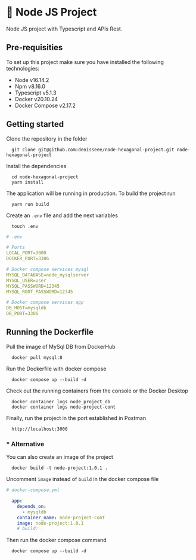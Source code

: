 # 🚀 Node JS Project

Node JS project with Typescript and APIs Rest.

## Pre-requisities

To set up this project make sure you have installed the following technologies:

- Node            v16.14.2
- Npm             v8.16.0
- Typescript      v5.1.3
- Docker          v20.10.24
- Docker Compose  v2.17.2

## Getting started

Clone the repository in the folder 

```console
  git clone git@github.com:denisseee/node-hexagonal-project.git node-hexagonal-project
```

Install the dependencies

```console
  cd node-hexagonal-project
  yarn install
```

The application will be running in production. To build the project run

```console
  yarn run build
```

Create an ```.env``` file and add the next variables

```console
  touch .env
```

```yml
# .env

# Ports
LOCAL_PORT=3000
DOCKER_PORT=3306

# Docker compose services mysql
MYSQL_DATABASE=node_mysqlserver
MYSQL_USER=user
MYSQL_PASSWORD=12345
MYSQL_ROOT_PASSWORD=12345

# Docker compose services app
DB_HOST=mysqldb
DB_PORT=3306
```

## Running the Dockerfile

Pull the image of MySql DB from DockerHub

```console
  docker pull mysql:8
```

Run the Dockerfile with docker compose

```console
  docker compose up --build -d
```

Check out the running containers from the console or the Docker Desktop

```console
  docker container logs node_project_db
  docker container logs node-project-cont
```

Finally, run the project in the port established in Postman

```console
  http://localhost:3000
```

### * Alternative 

You can also create an image of the project 

```console
  docker build -t node-project:1.0.1 .
```

Uncomment ```image``` instead of ```build``` in the docker compose file

```yml
# docker-compose.yml

  app:
    depends_on:
      - mysqldb
    container_name: node-project-cont
    image: node-project:1.0.1
    # build: .
```

Then run the docker compose command

```console
  docker compose up --build -d
```
